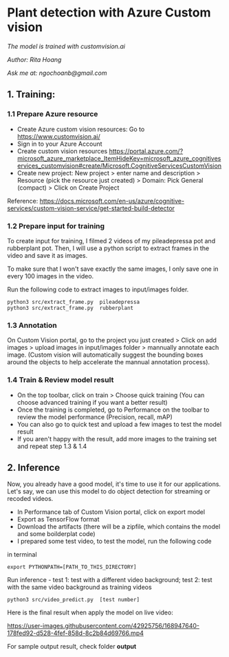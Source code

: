 # Plant detection with Azure Custom vision

_The model is trained with customvision.ai_

_Author: Rita Hoang_

_Ask me at: ngochoanb@gmail.com_

## 1. Training:
### 1.1 Prepare Azure resource
- Create Azure custom vision resources: Go to https://www.customvision.ai/ 
- Sign in to your Azure Account
- Create custom vision resources https://portal.azure.com/?microsoft_azure_marketplace_ItemHideKey=microsoft_azure_cognitiveservices_customvision#create/Microsoft.CognitiveServicesCustomVision
- Create new project: New project > enter name and description > Resource (pick the resource just created) > Domain: Pick General (compact) > Click on Create Project

Reference: https://docs.microsoft.com/en-us/azure/cognitive-services/custom-vision-service/get-started-build-detector


### 1.2 Prepare input for training

To create input for training, I filmed 2 videos of my pileadepressa pot and rubberplant pot. Then, I will use a python script to extract frames in the video and save it as images. 

To make sure that I won't save exactly the same images, I only save one in every 100 images in the video.

Run the following code to extract images to input/images folder.


```
python3 src/extract_frame.py  pileadepressa
python3 src/extract_frame.py  rubberplant
```

### 1.3 Annotation
On Custom Vision portal, go to the project you just created > Click on add images > upload images in input/images folder > mannually annotate each image. (Custom vision will automatically suggest the bounding boxes around the objects to help accelerate the mannual annotation process).

### 1.4 Train & Review model result
- On the top toolbar, click on train > Choose quick training (You can choose advanced training if you want a better result)
- Once the training is completed, go to Performance on the toolbar to review the model performance (Precision, recall, mAP)
- You can also go to quick test and upload a few images to test the model result
- If you aren't happy with the result, add more images to the training set and repeat step 1.3 & 1.4

## 2. Inference
Now, you already have a good  model, it's time to use it for our applications. Let's say, we can use this model to do object detection for streaming or recoded videos.

- In Performance tab of Custom Vision portal, click on export model
- Export as TensorFlow format
- Download the artifacts (there will be a zipfile, which contains the model and some boilderplat code)
- I prepared some test video, to test the model, run the following code

in terminal 
```
export PYTHONPATH=[PATH_TO_THIS_DIRECTORY]
```

Run inference - test 1: test with a different video background; test 2: test with the same video background as training videos
```
python3 src/video_predict.py  [test number]
```


Here is the final result when apply the model on live video:

https://user-images.githubusercontent.com/42925756/168947640-178fed92-d528-4fef-858d-8c2b84d69766.mp4


For sample output result, check folder __output__




